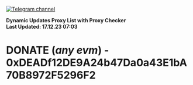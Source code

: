 [![Telegram channel](https://img.shields.io/endpoint?url=https://runkit.io/damiankrawczyk/telegram-badge/branches/master?url=https://t.me/n4z4v0d)](https://t.me/n4z4v0d) 

**Dynamic Updates Proxy List with Proxy Checker**  
**Last Updated: 17.12.23 07:03**

# DONATE (_any evm_) - 0xDEADf12DE9A24b47Da0a43E1bA70B8972F5296F2
